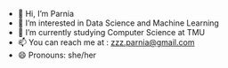 - 👋 Hi, I’m Parnia
- 👀 I’m interested in Data Science and Machine Learning
- 🌱 I’m currently studying Computer Science at TMU
- 📫 You can reach me at : zzz.parnia@gmail.com
- 😄 Pronouns: she/her

<!---
pzare2023/pzare2023 is a ✨ special ✨ repository because its `README.md` (this file) appears on your GitHub profile.
You can click the Preview link to take a look at your changes.
--->
